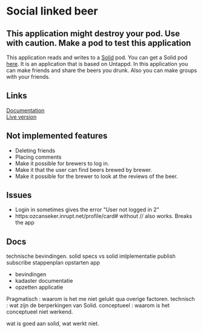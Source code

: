 # Social linked beer

## This application might destroy your pod. Use with caution. Make a pod to test this application

This application reads and writes to a [Solid](https://solid.inrupt.com/) pod. You can get a Solid pod [here](https://solid.inrupt.com/get-a-solid-pod). 
It is an application that is based on Untappd. In this application you can make friends and share the beers you drunk. 
Also you can make groups with your friends.

## Links
[Documentation](docs)   
[Live version](https://ozcanseker.github.io/Social-linked-beer)

## Not implemented features
- Deleting friends
- Placing comments
- Make it possible for brewers to log in.
- Make it that the user can find beers brewed by brewer.
- Make it possible for the brewer to look at the reviews of the beer.

## Issues
 - Login in sometimes gives the error "User not logged in 2"
 - https:ozcanseker.inrupt.net/profile/card# without // also works. Breaks the app

## Docs
technische bevindingen.
solid specs vs solid imlplementatie
publish subscribe
stappenplan opstarten app
- bevindingen
 - kadaster documentatie 
 - opzetten applicatie

Pragmatisch : waarom is het me niet gelukt qua overige factoren.
technisch : wat zijn de berperkingen van Solid.
conceptueel : waarom is het conceptueel niet werkend.

wat is goed aan solid, wat werkt niet. 